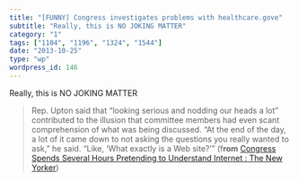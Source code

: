 ```yaml
---
title: "[FUNNY] Congress investigates problems with healthcare.gove"
subtitle: "Really, this is NO JOKING MATTER"
category: "1"
tags: ["1104", "1196", "1324", "1544"]
date: "2013-10-25"
type: "wp"
wordpress_id: 146
---
```

Really, this is NO JOKING MATTER

> Rep. Upton said that “looking serious and nodding our heads a lot” contributed to the illusion that committee members had even scant comprehension of what was being discussed. “At the end of the day, a lot of it came down to not asking the questions you really wanted to ask,” he said. “Like, ‘What exactly is a Web site?’” (f**rom** [Congress Spends Several Hours Pretending to Understand Internet : The New Yorker](http://www.newyorker.com/online/blogs/borowitzreport/2013/10/congress-spends-several-hours-pretending-to-understand-internet.html))